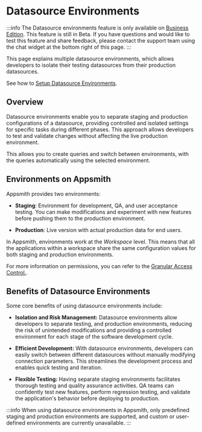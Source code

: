 # Datasource Environments

:::info
The Datasource environments feature is only available on [Business Edition](https://www.appsmith.com/pricing). This feature is still in Beta. If you have questions and would like to test this feature and share feedback, please contact the support team using the chat widget at the bottom right of this page. 
:::

This page explains multiple datasource environments, which allows developers to isolate their testing datasources from their production datasources.


See how to [Setup Datasource Environments](/connect-data/how-to-guides/setup-datasource-environments).

## Overview

Datasource environments enable you to separate staging and production configurations of a datasource, providing controlled and isolated settings for specific tasks during different phases. This approach allows developers to test and validate changes without affecting the live production environment.

This allows you to create queries and switch between environments, with the queries automatically using the selected environment.

<VideoEmbed host="youtube" videoId="2sLvrFsVEDg" title="How To Use Datasource Environments" caption="How To Use Datasource Environments"/>


## Environments on Appsmith

Appsmith provides two environments: 

* **Staging**: Environment for development, QA, and user acceptance testing. You can make modifications and experiment with new features before pushing them to the production environment.

* **Production**: Live version with actual production data for end users. 

In Appsmith, environments work at the *Workspace* level. This means that all the applications within a workspace share the same configuration values for both staging and production environments.

For more information on permissions, you can refer to the [Granular Access Control.](/advanced-concepts/granular-access-control).

## Benefits of Datasource Environments

Some core benefits of using datasource environments include:

* **Isolation and Risk Management:** Datasource environments allow developers to separate testing, and production environments, reducing the risk of unintended modifications and providing a controlled environment for each stage of the software development cycle.

* **Efficient Development:** With datasource environments, developers can easily switch between different datasources without manually modifying connection parameters. This streamlines the development process and enables quick testing and iteration.

* **Flexible Testing:** Having separate staging environments facilitates thorough testing and quality assurance activities. QA teams can confidently test new features, perform regression testing, and validate the application's behavior before deploying to production.


:::info
When using datasource environments in Appsmith, only predefined staging and production environments are supported, and custom or user-defined environments are currently unavailable.
:::



